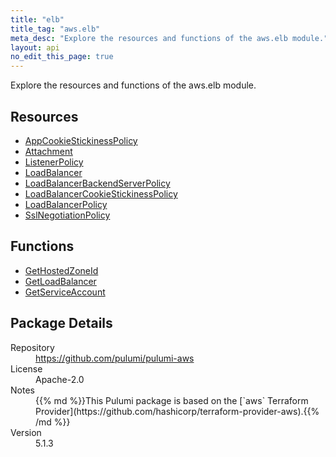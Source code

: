 ```yaml
---
title: "elb"
title_tag: "aws.elb"
meta_desc: "Explore the resources and functions of the aws.elb module."
layout: api
no_edit_this_page: true
---
```


<!-- WARNING: this file was generated by Pulumi Docs Generator. -->
<!-- Do not edit by hand unless you're certain you know what you are doing! -->

Explore the resources and functions of the aws.elb module.

<h2 id="resources">Resources</h2>
<ul class="api">
    <li><a href="appcookiestickinesspolicy" title="AppCookieStickinessPolicy"><span class="api-symbol api-symbol--resource"></span>AppCookieStickinessPolicy</a></li>
    <li><a href="attachment" title="Attachment"><span class="api-symbol api-symbol--resource"></span>Attachment</a></li>
    <li><a href="listenerpolicy" title="ListenerPolicy"><span class="api-symbol api-symbol--resource"></span>ListenerPolicy</a></li>
    <li><a href="loadbalancer" title="LoadBalancer"><span class="api-symbol api-symbol--resource"></span>LoadBalancer</a></li>
    <li><a href="loadbalancerbackendserverpolicy" title="LoadBalancerBackendServerPolicy"><span class="api-symbol api-symbol--resource"></span>LoadBalancerBackendServerPolicy</a></li>
    <li><a href="loadbalancercookiestickinesspolicy" title="LoadBalancerCookieStickinessPolicy"><span class="api-symbol api-symbol--resource"></span>LoadBalancerCookieStickinessPolicy</a></li>
    <li><a href="loadbalancerpolicy" title="LoadBalancerPolicy"><span class="api-symbol api-symbol--resource"></span>LoadBalancerPolicy</a></li>
    <li><a href="sslnegotiationpolicy" title="SslNegotiationPolicy"><span class="api-symbol api-symbol--resource"></span>SslNegotiationPolicy</a></li>
</ul>

<h2 id="functions">Functions</h2>
<ul class="api">
    <li><a href="gethostedzoneid" title="GetHostedZoneId"><span class="api-symbol api-symbol--function"></span>GetHostedZoneId</a></li>
    <li><a href="getloadbalancer" title="GetLoadBalancer"><span class="api-symbol api-symbol--function"></span>GetLoadBalancer</a></li>
    <li><a href="getserviceaccount" title="GetServiceAccount"><span class="api-symbol api-symbol--function"></span>GetServiceAccount</a></li>
</ul>

<h2 id="package-details">Package Details</h2>
<dl class="package-details">
	<dt>Repository</dt>
	<dd><a href="https://github.com/pulumi/pulumi-aws">https://github.com/pulumi/pulumi-aws</a></dd>
	<dt>License</dt>
	<dd>Apache-2.0</dd>
	<dt>Notes</dt>
	<dd>{{% md %}}This Pulumi package is based on the [`aws` Terraform Provider](https://github.com/hashicorp/terraform-provider-aws).{{% /md %}}</dd>
	<dt>Version</dt>
	<dd>5.1.3</dd>
</dl>

